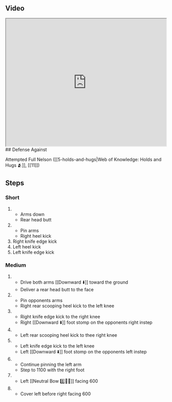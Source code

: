 ## Video

<iframe src="https://www.youtube.com/embed/Qki2sFWdqHA" width="100%" height="400"></iframe>
## Defense Against

 Attempted Full Nelson ([[5-holds-and-hugs|Web of Knowledge: Holds and Hugs 🫂]], [[11]])
## Steps

### Short

1. - Arms down
    - Rear head butt
2. - Pin arms
    - Right heel kick
3. Right knife edge kick
4. Left heel kick
5. Left knife edge kick

### Medium

1. - Drive both arms [[Downward ⬇️]] toward the ground
   - Deliver a rear head butt to the face
2. - Pin opponents arms
   - Right rear scooping heel kick to the left knee
3. - Right knife edge kick to the right knee
   - Right [[Downward ⬇️]] foot stomp on the opponents right instep
4. - Left rear scooping heel kick to thee right knee
5. - Left knife edge kick to the left knee
   - Left [[Downward ⬇️]] foot stomp on the opponents left instep
6. - Continue pinning the left arm
   - Step to 1100 with the right foot
7. - Left [[Neutral Bow 0️⃣🧍‍♂️]] facing 600
8. - Cover left before right facing 600
